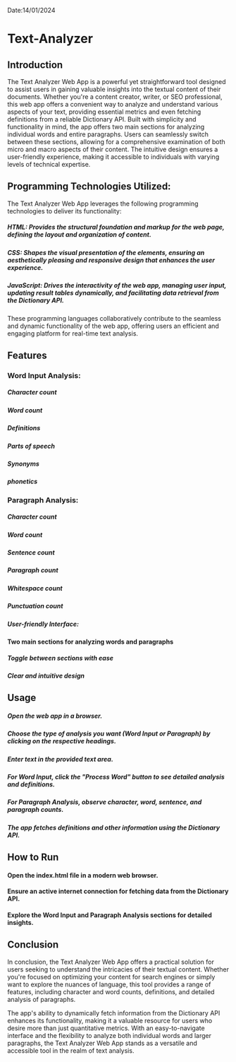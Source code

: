 Date:14/01/2024

# Text-Analyzer

## Introduction

The Text Analyzer Web App is a powerful yet straightforward tool designed to assist users in gaining valuable insights into the textual content of their documents. Whether you're a content creator, writer, or SEO professional, this web app offers a convenient way to analyze and understand various aspects of your text, providing essential metrics and even fetching definitions from a reliable Dictionary API.
Built with simplicity and functionality in mind, the app offers two main sections for analyzing individual words and entire paragraphs. Users can seamlessly switch between these sections, allowing for a comprehensive examination of both micro and macro aspects of their content. The intuitive design ensures a user-friendly experience, making it accessible to individuals with varying levels of technical expertise.

## Programming Technologies Utilized:

The Text Analyzer Web App leverages the following programming technologies to deliver its functionality:

##### HTML: Provides the structural foundation and markup for the web page, defining the layout and organization of content.
##### CSS: Shapes the visual presentation of the elements, ensuring an aesthetically pleasing and responsive design that enhances the user experience.
##### JavaScript: Drives the interactivity of the web app, managing user input, updating result tables dynamically, and facilitating data retrieval from the Dictionary API.

These programming languages collaboratively contribute to the seamless and dynamic functionality of the web app, offering users an efficient and engaging platform for real-time text analysis.

## Features
### Word Input Analysis:
##### Character count
##### Word count
##### Definitions
##### Parts of speech
##### Synonyms
##### phonetics

### Paragraph Analysis:
##### Character count
##### Word count
##### Sentence count
##### Paragraph count
##### Whitespace count
##### Punctuation count
##### User-friendly Interface:

#### Two main sections for analyzing words and paragraphs
##### Toggle between sections with ease
##### Clear and intuitive design

## Usage
##### Open the web app in a browser.
##### Choose the type of analysis you want (Word Input or Paragraph) by clicking on the respective headings.
##### Enter text in the provided text area.
##### For Word Input, click the "Process Word" button to see detailed analysis and definitions.
##### For Paragraph Analysis, observe character, word, sentence, and paragraph counts.
##### The app fetches definitions and other information using the Dictionary API.

## How to Run
#### Open the index.html file in a modern web browser.
#### Ensure an active internet connection for fetching data from the Dictionary API.
#### Explore the Word Input and Paragraph Analysis sections for detailed insights.

## Conclusion

In conclusion, the Text Analyzer Web App offers a practical solution for users seeking to understand the intricacies of their textual content. Whether you're focused on optimizing your content for search engines or simply want to explore the nuances of language, this tool provides a range of features, including character and word counts, definitions, and detailed analysis of paragraphs.

The app's ability to dynamically fetch information from the Dictionary API enhances its functionality, making it a valuable resource for users who desire more than just quantitative metrics. With an easy-to-navigate interface and the flexibility to analyze both individual words and larger paragraphs, the Text Analyzer Web App stands as a versatile and accessible tool in the realm of text analysis.
